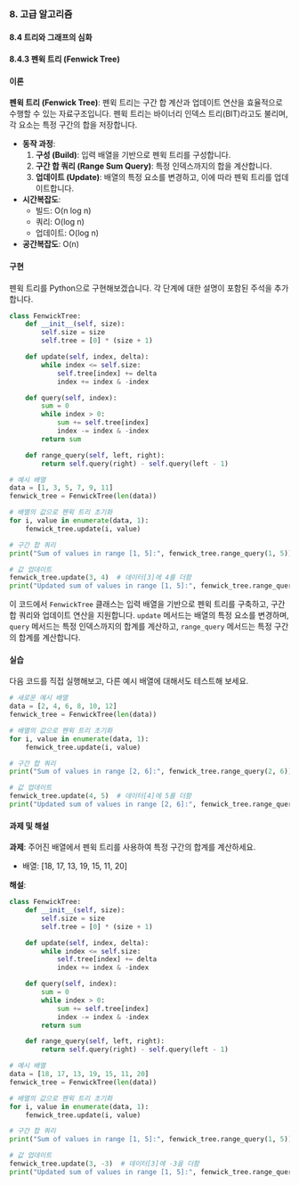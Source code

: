 ### 8. 고급 알고리즘 

#### 8.4 트리와 그래프의 심화 

#### 8.4.3 펜윅 트리 (Fenwick Tree)

#### 이론
**펜윅 트리 (Fenwick Tree)**: 펜윅 트리는 구간 합 계산과 업데이트 연산을 효율적으로 수행할 수 있는 자료구조입니다. 펜윅 트리는 바이너리 인덱스 트리(BIT)라고도 불리며, 각 요소는 특정 구간의 합을 저장합니다.
- **동작 과정**:
  1. **구성 (Build)**: 입력 배열을 기반으로 펜윅 트리를 구성합니다.
  2. **구간 합 쿼리 (Range Sum Query)**: 특정 인덱스까지의 합을 계산합니다.
  3. **업데이트 (Update)**: 배열의 특정 요소를 변경하고, 이에 따라 펜윅 트리를 업데이트합니다.
- **시간복잡도**: 
  - 빌드: O(n log n)
  - 쿼리: O(log n)
  - 업데이트: O(log n)
- **공간복잡도**: O(n)

#### 구현
펜윅 트리를 Python으로 구현해보겠습니다. 각 단계에 대한 설명이 포함된 주석을 추가합니다.

```python
class FenwickTree:
    def __init__(self, size):
        self.size = size
        self.tree = [0] * (size + 1)

    def update(self, index, delta):
        while index <= self.size:
            self.tree[index] += delta
            index += index & -index

    def query(self, index):
        sum = 0
        while index > 0:
            sum += self.tree[index]
            index -= index & -index
        return sum

    def range_query(self, left, right):
        return self.query(right) - self.query(left - 1)

# 예시 배열
data = [1, 3, 5, 7, 9, 11]
fenwick_tree = FenwickTree(len(data))

# 배열의 값으로 펜윅 트리 초기화
for i, value in enumerate(data, 1):
    fenwick_tree.update(i, value)

# 구간 합 쿼리
print("Sum of values in range [1, 5]:", fenwick_tree.range_query(1, 5))  # Expected output: 25

# 값 업데이트
fenwick_tree.update(3, 4)  # 데이터[3]에 4를 더함
print("Updated sum of values in range [1, 5]:", fenwick_tree.range_query(1, 5))  # Expected output: 29
```

이 코드에서 `FenwickTree` 클래스는 입력 배열을 기반으로 펜윅 트리를 구축하고, 구간 합 쿼리와 업데이트 연산을 지원합니다. `update` 메서드는 배열의 특정 요소를 변경하며, `query` 메서드는 특정 인덱스까지의 합계를 계산하고, `range_query` 메서드는 특정 구간의 합계를 계산합니다.

#### 실습
다음 코드를 직접 실행해보고, 다른 예시 배열에 대해서도 테스트해 보세요.

```python
# 새로운 예시 배열
data = [2, 4, 6, 8, 10, 12]
fenwick_tree = FenwickTree(len(data))

# 배열의 값으로 펜윅 트리 초기화
for i, value in enumerate(data, 1):
    fenwick_tree.update(i, value)

# 구간 합 쿼리
print("Sum of values in range [2, 6]:", fenwick_tree.range_query(2, 6))  # Expected output: 40

# 값 업데이트
fenwick_tree.update(4, 5)  # 데이터[4]에 5를 더함
print("Updated sum of values in range [2, 6]:", fenwick_tree.range_query(2, 6))  # Expected output: 45
```

#### 과제 및 해설
**과제**: 주어진 배열에서 펜윅 트리를 사용하여 특정 구간의 합계를 계산하세요.
- 배열: [18, 17, 13, 19, 15, 11, 20]

**해설**:
```python
class FenwickTree:
    def __init__(self, size):
        self.size = size
        self.tree = [0] * (size + 1)

    def update(self, index, delta):
        while index <= self.size:
            self.tree[index] += delta
            index += index & -index

    def query(self, index):
        sum = 0
        while index > 0:
            sum += self.tree[index]
            index -= index & -index
        return sum

    def range_query(self, left, right):
        return self.query(right) - self.query(left - 1)

# 예시 배열
data = [18, 17, 13, 19, 15, 11, 20]
fenwick_tree = FenwickTree(len(data))

# 배열의 값으로 펜윅 트리 초기화
for i, value in enumerate(data, 1):
    fenwick_tree.update(i, value)

# 구간 합 쿼리
print("Sum of values in range [1, 5]:", fenwick_tree.range_query(1, 5))  # Expected output: 82

# 값 업데이트
fenwick_tree.update(3, -3)  # 데이터[3]에 -3을 더함
print("Updated sum of values in range [1, 5]:", fenwick_tree.range_query(1, 5))  # Expected output: 79
```
